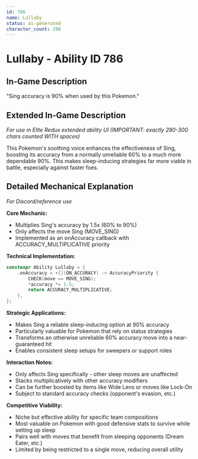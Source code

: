 ```yaml
---
id: 786
name: Lullaby
status: ai-generated
character_count: 290
---
```


# Lullaby - Ability ID 786

## In-Game Description
"Sing accuracy is 90% when used by this Pokemon."

## Extended In-Game Description
*For use in Elite Redux extended ability UI (IMPORTANT: exactly 280-300 chars counted WITH spaces)*

This Pokemon's soothing voice enhances the effectiveness of Sing, boosting its accuracy from a normally unreliable 60% to a much more dependable 90%. This makes sleep-inducing strategies far more viable in battle, especially against faster foes.

## Detailed Mechanical Explanation
*For Discord/reference use*

**Core Mechanic:**
- Multiplies Sing's accuracy by 1.5x (60% to 90%)
- Only affects the move Sing (MOVE_SING)
- Implemented as an onAccuracy callback with ACCURACY_MULTIPLICATIVE priority

**Technical Implementation:**
```cpp
constexpr Ability Lullaby = {
    .onAccuracy = +[](ON_ACCURACY) -> AccuracyPriority {
        CHECK(move == MOVE_SING);
        *accuracy *= 1.5;
        return ACCURACY_MULTIPLICATIVE;
    },
};
```

**Strategic Applications:**
- Makes Sing a reliable sleep-inducing option at 90% accuracy
- Particularly valuable for Pokemon that rely on status strategies
- Transforms an otherwise unreliable 60% accuracy move into a near-guaranteed hit
- Enables consistent sleep setups for sweepers or support roles

**Interaction Notes:**
- Only affects Sing specifically - other sleep moves are unaffected
- Stacks multiplicatively with other accuracy modifiers
- Can be further boosted by items like Wide Lens or moves like Lock-On
- Subject to standard accuracy checks (opponent's evasion, etc.)

**Competitive Viability:**
- Niche but effective ability for specific team compositions
- Most valuable on Pokemon with good defensive stats to survive while setting up sleep
- Pairs well with moves that benefit from sleeping opponents (Dream Eater, etc.)
- Limited by being restricted to a single move, reducing overall utility